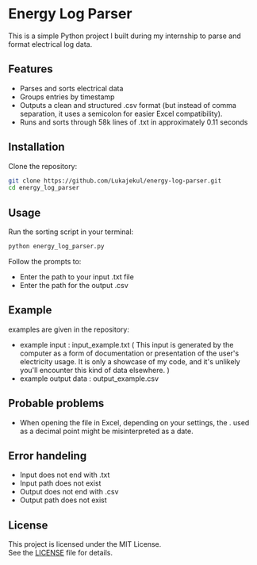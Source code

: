 # Energy Log Parser

This is a simple Python project I built during my internship to parse and format electrical log data.

## Features 

- Parses and sorts electrical data 
- Groups entries by timestamp 
- Outputs a clean and structured .csv format (but instead of comma separation, it uses a semicolon for easier Excel compatibility).
- Runs and sorts through 58k lines of .txt in approximately 0.11 seconds

## Installation

Clone the repository:
```bash
git clone https://github.com/Lukajekul/energy-log-parser.git
cd energy_log_parser
```

## Usage 

Run the sorting script in your terminal:
```bash
python energy_log_parser.py
```
Follow the prompts to:
- Enter the path to your input .txt file
- Enter the path for the output .csv

## Example

examples are given in the repository:
- example input : input_example.txt ( This input is generated by the computer as a form of documentation or presentation of the user's electricity usage. It is only a showcase of my code, and it's unlikely you'll encounter this kind of data elsewhere. )
- example output data : output_example.csv

## Probable problems 

- When opening the file in Excel, depending on your settings, the . used as a decimal point might be misinterpreted as a date.

## Error handeling

- Input does not end with .txt
- Input path does not exist
- Output does not end with .csv
- Output path does not exist

## License

This project is licensed under the MIT License.  
See the [LICENSE](LICENSE) file for details.